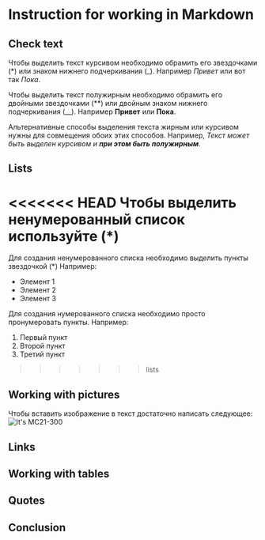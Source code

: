 # Instruction for working in Markdown

## Check text

Чтобы выделить текст курсивом необходимо обрамить его звездочками (*) или знаком нижнего подчеркивания (_). Например *Привет* или вот так _Пока_.

Чтобы выделить текст полужирным необходимо обрамить его двойными звездочками (**) или двойным знаком нижнего подчеркивания (__). Например **Привет** или __Пока__.

Альтернативные способы выделения текста жирным или курсивом нужны для совмещения обоих этих способов. Например, _Текст может быть выделен курсивом и **при этом быть полужирным**_.

## Lists

<<<<<<< HEAD
Чтобы выделить ненумерованный список используйте (*)
=======
Для создания ненумерованного списка необходимо выделить пункты звездочкой (*) Например:
* Элемент 1
* Элемент 2
* Элемент 3

Для создания нумерованного списка необходимо просто пронумеровать пункты. Например:

1. Первый пункт
2. Второй пункт
3. Третий пункт
>>>>>>> lists

## Working with pictures

Чтобы вставить изображение в текст достаточно написать следующее:
![It's MC21-300](MC21-300.jpg)

## Links

## Working with tables

## Quotes

## Conclusion